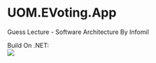 # UOM.EVoting.App
Guess Lecture - Software Architecture By Infomil

Build On .NET:<br>  ![](https://img.shields.io/badge/Version-4.7.1-blue)
